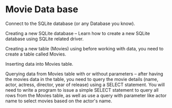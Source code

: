 # Movie Data base 
Connect to the SQLite database (or any Database you know).

Creating a new SQLite database – Learn how to create a new SQLite database  using SQLite  related driver.

Creating a new table (Movies) using  before working with data, you need to create a table called Movies.

Inserting data into Movies table.

Querying data from Movies table with or without parameters – after having the movies data in the table, you need to query the movie details (name, actor, actress, director, year of release) using a SELECT statement. You will need to write a program to issue a simple SELECT statement to query all rows from the Movies table, as well as use a query with parameter like actor name to select movies based on the actor's name.
